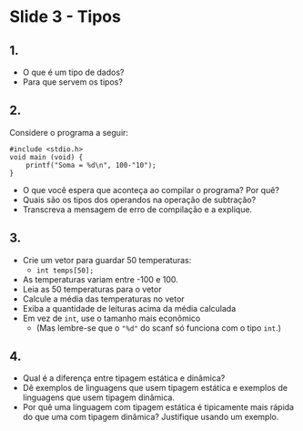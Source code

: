 <meta http-equiv="Content-Type" content="text/html; charset=UTF-8"/></p>        

Slide 3 - Tipos
===============

## 1.

- O que é um tipo de dados?
- Para que servem os tipos?

## 2.

Considere o programa a seguir:

```
#include <stdio.h>
void main (void) {
    printf("Soma = %d\n", 100-"10");
}
```

- O que você espera que aconteça ao compilar o programa? Por quê?
- Quais são os tipos dos operandos na operação de subtração?
- Transcreva a mensagem de erro de compilação e a explique.

## 3.

- Crie um vetor para guardar 50 temperaturas:
    - `int temps[50];`
- As temperaturas variam entre -100 e 100.
- Leia as 50 temperaturas para o vetor
- Calcule a média das temperaturas no vetor
- Exiba a quantidade de leituras acima da média calculada
- Em vez de `int`, use o tamanho mais econômico
    - (Mas lembre-se que o `"%d"` do scanf só funciona com o tipo `int`.)

## 4.

- Qual é a diferença entre tipagem estática e dinâmica?
- Dê exemplos de linguagens que usem tipagem estática e exemplos de linguagens
  que usem tipagem dinâmica.
- Por quê uma linguagem com tipagem estática é tipicamente mais rápida do que
  uma com tipagem dinâmica? Justifique usando um exemplo.

